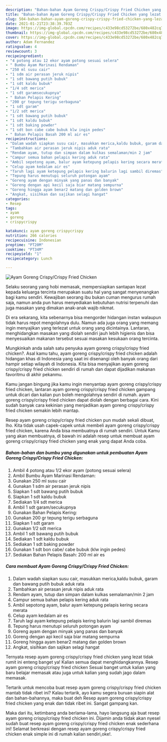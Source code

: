 ```yaml
---
description: "Bahan-bahan Ayam Goreng Crispy/Crispy Fried Chicken yang lezat dan Mudah Dibuat"
title: "Bahan-bahan Ayam Goreng Crispy/Crispy Fried Chicken yang lezat dan Mudah Dibuat"
slug: 504-bahan-bahan-ayam-goreng-crispy-crispy-fried-chicken-yang-lezat-dan-mudah-dibuat
date: 2021-01-21T23:38:39.703Z
image: https://img-global.cpcdn.com/recipes/c433e98cd53272be/680x482cq70/ayam-goreng-crispycrispy-fried-chicken-foto-resep-utama.jpg
thumbnail: https://img-global.cpcdn.com/recipes/c433e98cd53272be/680x482cq70/ayam-goreng-crispycrispy-fried-chicken-foto-resep-utama.jpg
cover: https://img-global.cpcdn.com/recipes/c433e98cd53272be/680x482cq70/ayam-goreng-crispycrispy-fried-chicken-foto-resep-utama.jpg
author: Adam Fernandez
ratingvalue: 4
reviewcount: 3
recipeingredient:
- "4 potong atau 12 ekor ayam potong sesuai selera"
- " Bumbu Ayam Marinasi Rendaman"
- "250 ml susu cair"
- "1 sdm air perasan jeruk nipis"
- "1 sdt bawang putih bubuk"
- "1 sdt kaldu bubuk"
- "1/4 sdt merica"
- "1 sdt garamsecukupnya"
- " Bahan Pelapis Kering"
- "200 gr tepung terigu serbaguna"
- "1 sdt garam"
- "1/2 sdt merica"
- "1 sdt bawang putih bubuk"
- "1 sdt kaldu bubuk"
- "1 sdt baking powder"
- "1 sdt bon cabe cabe bubuk klw ingin pedes"
- " Bahan Pelapis Basah 200 ml air es"
recipeinstructions:
- "Dalam wadah siapkan susu cair, masukkan merica,kaldu bubuk, garam dan bawang putih bubuk aduk rata"
- "Tambahkan air perasan jeruk nipis aduk rata"
- "Rendam ayam, tutup dan simpan dalam kulkas semalaman/min 2 jam"
- "Campur semua bahan pelapis kering aduk rata"
- "Ambil sepotong ayam, balur ayam ketepung pelapis kering secara merata"
- "Celup ayam kedalam air es"
- "Taruh lagi ayam ketepung pelapis kering balurin lagi sambil diremas"
- "Tepung harus menutupi seluruh potongan ayam"
- "Goreng ayam dengan minyak yang panas dan banyak"
- "Goreng dengan api kecil saja biar matang sempurna"
- "Goreng hingga ayam benar2 matang dan golden brown"
- "Angkat, sisihkan dan sajikan selagi hangat"
categories:
- Resep
tags:
- ayam
- goreng
- crispycrispy

katakunci: ayam goreng crispycrispy 
nutrition: 266 calories
recipecuisine: Indonesian
preptime: "PT20M"
cooktime: "PT34M"
recipeyield: "1"
recipecategory: Lunch

---
```



![Ayam Goreng Crispy/Crispy Fried Chicken](https://img-global.cpcdn.com/recipes/c433e98cd53272be/680x482cq70/ayam-goreng-crispycrispy-fried-chicken-foto-resep-utama.jpg)

Selaku seorang yang hobi memasak, mempersiapkan santapan lezat kepada keluarga tercinta merupakan suatu hal yang sangat menyenangkan bagi kamu sendiri. Kewajiban seorang ibu bukan cuman mengurus rumah saja, namun anda pun harus menyediakan kebutuhan nutrisi terpenuhi dan juga masakan yang dimakan anak-anak wajib nikmat.

Di era  sekarang, kita sebenarnya bisa mengorder hidangan instan walaupun tidak harus repot mengolahnya dulu. Namun ada juga orang yang memang ingin menyajikan yang terlezat untuk orang yang dicintainya. Lantaran, menghidangkan masakan yang diolah sendiri jauh lebih higienis dan bisa menyesuaikan makanan tersebut sesuai masakan kesukaan orang tercinta. 



Mungkinkah anda salah satu penyuka ayam goreng crispy/crispy fried chicken?. Asal kamu tahu, ayam goreng crispy/crispy fried chicken adalah hidangan khas di Indonesia yang saat ini disenangi oleh banyak orang dari hampir setiap wilayah di Indonesia. Kita bisa menyajikan ayam goreng crispy/crispy fried chicken sendiri di rumah dan dapat dijadikan makanan favoritmu di akhir pekanmu.

Kamu jangan bingung jika kamu ingin menyantap ayam goreng crispy/crispy fried chicken, lantaran ayam goreng crispy/crispy fried chicken gampang untuk dicari dan kalian pun boleh mengolahnya sendiri di rumah. ayam goreng crispy/crispy fried chicken dapat diolah dengan berbagai cara. Kini sudah banyak cara kekinian yang menjadikan ayam goreng crispy/crispy fried chicken semakin lebih mantap.

Resep ayam goreng crispy/crispy fried chicken pun mudah sekali dibuat, lho. Kita tidak usah capek-capek untuk membeli ayam goreng crispy/crispy fried chicken, karena Anda bisa membuatnya di rumah sendiri. Untuk Kamu yang akan membuatnya, di bawah ini adalah resep untuk membuat ayam goreng crispy/crispy fried chicken yang enak yang dapat Anda coba.

<!--inarticleads1-->

##### Bahan-bahan dan bumbu yang digunakan untuk pembuatan Ayam Goreng Crispy/Crispy Fried Chicken:

1. Ambil 4 potong atau 1/2 ekor ayam (potong sesuai selera)
1. Ambil  Bumbu Ayam Marinasi Rendaman:
1. Gunakan 250 ml susu cair
1. Gunakan 1 sdm air perasan jeruk nipis
1. Siapkan 1 sdt bawang putih bubuk
1. Siapkan 1 sdt kaldu bubuk
1. Sediakan 1/4 sdt merica
1. Ambil 1 sdt garam/secukupnya
1. Gunakan  Bahan Pelapis Kering:
1. Gunakan 200 gr tepung terigu serbaguna
1. Siapkan 1 sdt garam
1. Gunakan 1/2 sdt merica
1. Ambil 1 sdt bawang putih bubuk
1. Sediakan 1 sdt kaldu bubuk
1. Sediakan 1 sdt baking powder
1. Gunakan 1 sdt bon cabe/ cabe bubuk (klw ingin pedes)
1. Sediakan  Bahan Pelapis Basah: 200 ml air es




<!--inarticleads2-->

##### Cara membuat Ayam Goreng Crispy/Crispy Fried Chicken:

1. Dalam wadah siapkan susu cair, masukkan merica,kaldu bubuk, garam dan bawang putih bubuk aduk rata
1. Tambahkan air perasan jeruk nipis aduk rata
1. Rendam ayam, tutup dan simpan dalam kulkas semalaman/min 2 jam
1. Campur semua bahan pelapis kering aduk rata
1. Ambil sepotong ayam, balur ayam ketepung pelapis kering secara merata
1. Celup ayam kedalam air es
1. Taruh lagi ayam ketepung pelapis kering balurin lagi sambil diremas
1. Tepung harus menutupi seluruh potongan ayam
1. Goreng ayam dengan minyak yang panas dan banyak
1. Goreng dengan api kecil saja biar matang sempurna
1. Goreng hingga ayam benar2 matang dan golden brown
1. Angkat, sisihkan dan sajikan selagi hangat




Ternyata resep ayam goreng crispy/crispy fried chicken yang lezat tidak rumit ini enteng banget ya! Kalian semua dapat menghidangkannya. Resep ayam goreng crispy/crispy fried chicken Sesuai banget untuk kalian yang baru belajar memasak atau juga untuk kalian yang sudah jago dalam memasak.

Tertarik untuk mencoba buat resep ayam goreng crispy/crispy fried chicken mantab tidak ribet ini? Kalau tertarik, ayo kamu segera buruan siapin alat dan bahan-bahannya, maka buat deh Resep ayam goreng crispy/crispy fried chicken yang enak dan tidak ribet ini. Sangat gampang kan. 

Maka dari itu, ketimbang anda berlama-lama, hayo langsung aja buat resep ayam goreng crispy/crispy fried chicken ini. Dijamin anda tiidak akan nyesel sudah buat resep ayam goreng crispy/crispy fried chicken enak sederhana ini! Selamat berkreasi dengan resep ayam goreng crispy/crispy fried chicken enak simple ini di rumah kalian sendiri,oke!.

